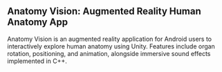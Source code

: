 ## Anatomy Vision: Augmented Reality Human Anatomy App

Anatomy Vision is an augmented reality application for Android users to interactively explore human anatomy using Unity. Features include organ rotation, positioning, and animation, alongside immersive sound effects implemented in C++.
